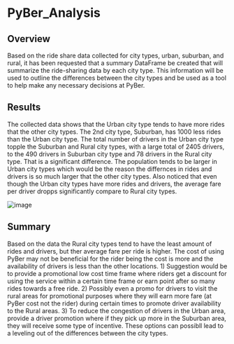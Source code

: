 # PyBer_Analysis

## Overview
Based on the ride share data collected for city types, urban, suburban, and rural, it has been requested that a summary DataFrame be created that will summarize the ride-sharing data by each city type.   This information will be used to outline the differences between the city types and be used as a tool to help make any necessary decisions at PyBer.

## Results
The collected data shows that the Urban city type tends to have more rides that the other city types.    The 2nd city type, Suburban, has 1000 less rides than the Urban city type.    The total number of drivers in the Urban city type topple the Suburban and Rural city types, with a large total of 2405 drivers, to the 490 drivers in Suburban city type and 78 drivers in the Rural city type.  That is a significant difference.    The population tends to be larger in Urban city types which would be the reason the differnces in rides and drivers is so much larger that the other city types.   Also noticed that even though the Urban city types have more rides and drivers, the average fare per driver dropps significantly compare to Rural city types.   

![image](https://user-images.githubusercontent.com/77902259/112755944-f2798b80-8fb0-11eb-8b87-03d236b3cca6.png)


## Summary
Based on the data the Rural city types tend to have the least amount of rides and drivers, but ther average fare per ride is higher.   The cost of using PyBer may not be beneficial for the rider being the cost is more and the availability of drivers is less than the other locations.   1) Suggestion would be to provide a promotional low cost time frame where riders get a discount for using the service within a certain time frame or earn point after so many rides towards a free ride.   2) Possibly even a promo for drivers to visit the rural areas for promotional purposes where they will earn more fare (at PyBer cost not the rider) during certain times to promote driver availability to the Rural areas.   3) To reduce the congestion of drivers in the Urban area, provide a driver promotion where if they pick up more in the Suburban area, they will receive some type of incentive.    These options can possibll lead to a leveling out of the differences between the city types.
